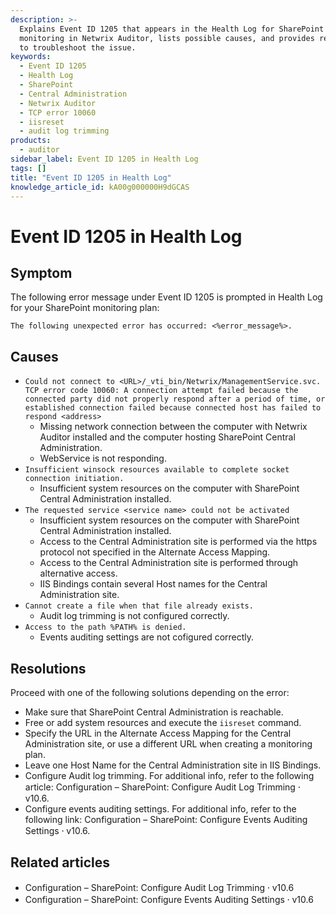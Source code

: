 ```yaml
---
description: >-
  Explains Event ID 1205 that appears in the Health Log for SharePoint
  monitoring in Netwrix Auditor, lists possible causes, and provides resolutions
  to troubleshoot the issue.
keywords:
  - Event ID 1205
  - Health Log
  - SharePoint
  - Central Administration
  - Netwrix Auditor
  - TCP error 10060
  - iisreset
  - audit log trimming
products:
  - auditor
sidebar_label: Event ID 1205 in Health Log
tags: []
title: "Event ID 1205 in Health Log"
knowledge_article_id: kA00g000000H9dGCAS
---
```


# Event ID 1205 in Health Log

## Symptom

The following error message under Event ID 1205 is prompted in Health Log for your SharePoint monitoring plan:

```text
The following unexpected error has occurred: <%error_message%>.
```

## Causes

- `Could not connect to <URL>/_vti_bin/Netwrix/ManagementService.svc. TCP error code 10060: A connection attempt failed because the connected party did not properly respond after a period of time, or established connection failed because connected host has failed to respond <address>`
  - Missing network connection between the computer with Netwrix Auditor installed and the computer hosting SharePoint Central Administration.
  - WebService is not responding.
- `Insufficient winsock resources available to complete socket connection initiation.`
  - Insufficient system resources on the computer with SharePoint Central Administration installed.
- `The requested service <service name> could not be activated`
  - Insufficient system resources on the computer with SharePoint Central Administration installed.
  - Access to the Central Administration site is performed via the https protocol not specified in the Alternate Access Mapping.
  - Access to the Central Administration site is performed through alternative access.
  - IIS Bindings contain several Host names for the Central Administration site.
- `Cannot create a file when that file already exists.`
  - Audit log trimming is not configured correctly.
- `Access to the path %PATH% is denied.`
  - Events auditing settings are not cofigured correctly.

## Resolutions

Proceed with one of the following solutions depending on the error:

- Make sure that SharePoint Central Administration is reachable.
- Free or add system resources and execute the `iisreset` command.
- Specify the URL in the Alternate Access Mapping for the Central Administration site, or use a different URL when creating a monitoring plan.
- Leave one Host Name for the Central Administration site in IIS Bindings.
- Configure Audit log trimming. For additional info, refer to the following article: Configuration – SharePoint: Configure Audit Log Trimming ⸱ v10.6.
- Configure events auditing settings. For additional info, refer to the following link: Configuration – SharePoint: Configure Events Auditing Settings ⸱ v10.6.

## Related articles

- Configuration – SharePoint: Configure Audit Log Trimming ⸱ v10.6
- Configuration – SharePoint: Configure Events Auditing Settings ⸱ v10.6
